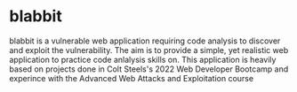 # blabbit
blabbit is a vulnerable web application requiring code analysis to discover and exploit the vulnerability. The aim is to provide a simple, yet realistic web application to practice code anlalysis skills on. This application is heavily based on projects done in Colt Steels's 2022 Web Developer Bootcamp and experince with the Advanced Web Attacks and Exploitation course
